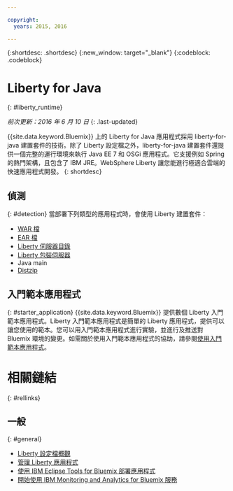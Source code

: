 ```yaml
---

copyright:
  years: 2015, 2016

---
```


{:shortdesc: .shortdesc}
{:new_window: target="_blank"}
{:codeblock: .codeblock}

# Liberty for Java
{: #liberty_runtime}

*前次更新：2016 年 6 月 10 日*
{: .last-updated}

{{site.data.keyword.Bluemix}} 上的 Liberty for Java 應用程式採用 liberty-for-java 建置套件的技術。除了 Liberty 設定檔之外，liberty-for-java 建置套件還提供一個完整的運行環境來執行 Java EE 7 和 OSGi 應用程式。它支援例如 Spring 的熱門架構，且包含了 IBM JRE。WebSphere Liberty 讓您能進行極適合雲端的快速應用程式開發。
{: shortdesc}

## 偵測
{: #detection}
當部署下列類型的應用程式時，會使用 Liberty 建置套件：
* [WAR 檔](optionsForPushing.html#stand_alone_apps)
* [EAR 檔](optionsForPushing.html#stand_alone_apps)
* [Liberty 伺服器目錄](optionsForPushing.html#server_directory)
* [Liberty 包裝伺服器](optionsForPushing.html#packaged_server)
* Java main
* [Distzip](https://github.com/cloudfoundry/ibm-websphere-liberty-buildpack/blob/master/docs/container-distZip.md)

## 入門範本應用程式
{: #starter_application}
{{site.data.keyword.Bluemix}} 提供數個 Liberty 入門範本應用程式。Liberty 入門範本應用程式是簡單的 Liberty 應用程式，提供可以讓您使用的範本。您可以用入門範本應用程式進行實驗，並進行及推送對 Bluemix 環境的變更。如需關於使用入門範本應用程式的協助，請參閱[使用入門範本應用程式](../../cfapps/starter_app_usage.html)。

# 相關鏈結
{: #rellinks}
## 一般
{: #general}
* [Liberty 設定檔概觀](http://www-01.ibm.com/support/knowledgecenter/SSAW57_8.5.5/com.ibm.websphere.wlp.nd.doc/ae/cwlp_about.html)
* [管理 Liberty 應用程式](../../manageapps/app_mng.html#Utilities)
* [使用 IBM Eclipse Tools for Bluemix 部署應用程式](../../manageapps/eclipsetools/eclipsetools.html#eclipsetools)
* [開始使用 IBM Monitoring and Analytics for Bluemix 服務](../../services/monana/index.html#monana_oview)


